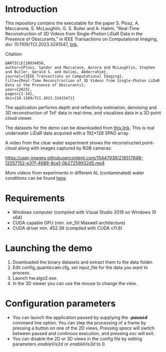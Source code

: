 # Introduction
This repository contains the executable for the paper S. Plosz, A. Maccarone, S. McLaughlin, G. S. Buller and A. Halimi, "Real-Time Reconstruction of 3D Videos from Single-Photon LiDaR Data in the Presence of Obscurants," in IEEE Transactions on Computational Imaging, doi: 10.1109/TCI.2023.3241547, [link](https://ieeexplore.ieee.org/document/10034858).

Citation:

    @ARTICLE{10034858,
    author={Plosz, Sandor and Maccarone, Aurora and McLaughlin, Stephen and Buller, Gerald S. and Halimi, Abderrahim},
    journal={IEEE Transactions on Computational Imaging}, 
    title={Real-Time Reconstruction of 3D Videos from Single-Photon LiDaR Data in the Presence of Obscurants}, 
    year={2023},
    pages={1-14},
    doi={10.1109/TCI.2023.3241547}}

The application performs depth and reflectivity estimation, denoising and 3D reconstruction of ToF data in real-time, and visualizes data in a 3D point cloud viewer.

The datasets for the demo can be downloaded from [this link](https://www.dropbox.com/scl/fo/qf3oejancf4itjqfhrwcw/h?dl=0&rlkey=1j7zptygk5wrv2q0xbhviet4w). This is real underwater LiDaR data acquired with a 192*128 SPAD array.

A video from the clear water experiment shows the reconstructed point-cloud along with images captured by RGB cameras:

https://user-images.githubusercontent.com/15447939/218517848-12057152-e37f-4689-8ce1-0b27259932d5.mp4

More videos from experiments in different AL (contaminated) water conditions can be found [here](https://www.dropbox.com/home/fast_denoiser_videos).

# Requirements
- Windows computer (compiled with Visual Studio 2019 on Windows 10 x64)
- CUDA capable GPU (min. sm_50 Maxwell architecture)
- CUDA driver min. 452.39 (compiled with CUDA v11.6)

# Launching the demo
1. Downloaded the binary datasets and extract them to the data folder.
1. Edit config_quanticcam.cfg, set input_file for the data you want to process.
2. Launch hw.algo2.exe.
3. In the 3D viewer you can use the mouse to change the view.

# Configuration parameters
- You can launch the application paused by supplying the ***-paused*** command line option. You can step the processing of a frame by pressing a button on one of the 2D views. Pressing *space* will switch between paused and continous execution, and pressing *esc* will exit.
- You can disable the 2D or 3D views in the config file by setting parameters *enableVis2d* or *enableVis3d* to 0.
